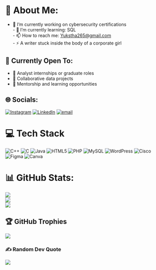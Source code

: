 # 💫 About Me:
- 🔭 I’m currently working on cybersecurity certifications<br>- 🌱 I’m currently learning: SQL<br>- 📫 How to reach me: Yukstha265@gmail.com<br>- ⚡ A writer stuck inside the body of a corporate girl

 ## 💼 Currently Open To:
- 🔹 Analyst internships or graduate roles  
- 🔹 Collaborative data projects  
- 🔹 Mentorship and learning opportunities 


## 🌐 Socials:
[![Instagram](https://img.shields.io/badge/Instagram-%23E4405F.svg?logo=Instagram&logoColor=white)](https://instagram.com/Say_Seez) [![LinkedIn](https://img.shields.io/badge/LinkedIn-%230077B5.svg?logo=linkedin&logoColor=white)](https://linkedin.com/in/Yuksha_Shrestha) [![email](https://img.shields.io/badge/Email-D14836?logo=gmail&logoColor=white)](mailto:Yukstha265@gmail.com) 


# 💻 Tech Stack

<p align="left">
  <img src="https://img.shields.io/badge/-C++-00599C?style=flat-square&logo=c%2B%2B&logoColor=white" alt="C++" />
  <img src="https://img.shields.io/badge/-C-00599C?style=flat-square&logo=c&logoColor=white" alt="C" />
  <img src="https://img.shields.io/badge/-Java-ED8B00?style=flat-square&logo=openjdk&logoColor=white" alt="Java" />
  <img src="https://img.shields.io/badge/-HTML5-E34F26?style=flat-square&logo=html5&logoColor=white" alt="HTML5" />
  <img src="https://img.shields.io/badge/-PHP-777BB4?style=flat-square&logo=php&logoColor=white" alt="PHP" />
  <img src="https://img.shields.io/badge/-MySQL-4479A1?style=flat-square&logo=mysql&logoColor=white" alt="MySQL" />
  <img src="https://img.shields.io/badge/-WordPress-21759B?style=flat-square&logo=wordpress&logoColor=white" alt="WordPress" />
  <img src="https://img.shields.io/badge/-Cisco-049FD9?style=flat-square&logo=cisco&logoColor=black" alt="Cisco" />
  <img src="https://img.shields.io/badge/-Figma-F24E1E?style=flat-square&logo=figma&logoColor=white" alt="Figma" />
  <img src="https://img.shields.io/badge/-Canva-00C4CC?style=flat-square&logo=canva&logoColor=white" alt="Canva" />
</p>

# 📊 GitHub Stats:
![](https://github-readme-stats.vercel.app/api?username=YSTHA&theme=material-palenight&hide_border=false&include_all_commits=false&count_private=false)<br/>
![](https://nirzak-streak-stats.vercel.app/?user=YSTHA&theme=material-palenight&hide_border=false)<br/>
![](https://github-readme-stats.vercel.app/api/top-langs/?username=YSTHA&theme=material-palenight&hide_border=false&include_all_commits=false&count_private=false&layout=compact)

## 🏆 GitHub Trophies
![](https://github-profile-trophy.vercel.app/?username=YSTHA&theme=cobalt2&no-frame=true&no-bg=false&margin-w=4)

### ✍️ Random Dev Quote
![](https://quotes-github-readme.vercel.app/api?type=horizontal&theme=radical)

<!-- Proudly created with GPRM ( https://gprm.itsvg.in ) -->
